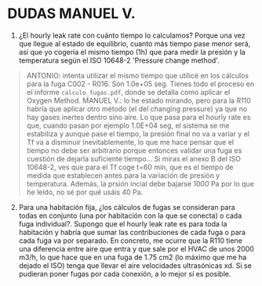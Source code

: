 
# DUDAS MANUEL V.

1. ¿El hourly leak rate con cuánto tiempo lo calculamos? Porque una vez que llegue al estado de equilibrio, cuanto más tiempo pase menor será, así que yo cogería el mismo tiempo (1h) que para medir la presión y la temperatura según el ISO 10648-2 'Pressure change method'.
      
> ANTONIO: intenta utilizar el mismo tiempo que utilicé en los cálculos para la fuga C002 - R016. Son 1.0e+05 seg. Tienes todo el proceso en el informe `calculo_fugas.pdf`, donde se detalla como aplicar el Oxygen Method.
> MANUEL V.: lo he estado mirando, pero para la R110 habría que aplicar otro método (el del changing pressure) ya que no hay gases inertes dentro sino aire. Lo que pasa para el hourly rate es que, cuando pasan por ejemplo 1.0E+04 seg, el sistema se me estabiliza y aunque pase el tiempo, la presión final no va a variar y el Tf va a disminuir inevitablemente, lo que me hace pensar que el tiempo no debe ser arbitrario porque entonces validar una fuga es cuestión de dejarla suficiente tiempo... Si miras el anexo B del ISO 10648-2, ves que para el Tf coge t=60 min, que es el tiempo de medida que establecen antes para la variación de presión y temperatura. Además, la prsión incial debe bajarse 1000 Pa por lo que he leído, no sé por qué usáis 40 Pa.

2. Para una habitación fija, ¿los cálculos de fugas se consideran para todas en conjunto (una por habitación con la que se conecta) o cada fuga individual?. Supongo que el hourly leak rate es para toda la habitación y habría que sumar las contribuciones de cada fuga o para cada fuga va por separado.
En concreto, me ocurre que la R110 tiene una diferencia entre aire que entra y que sale por el HVAC de unos 2000 m3/h, lo que hace que en una fuga de 1.75 cm2 (lo máximo que me ha dejado el ISO) tenga que llevar el aire velocidades ultrasónicas xd. Si se pudieran poner fugas por cada conexión, a lo mejor sí es posible.
